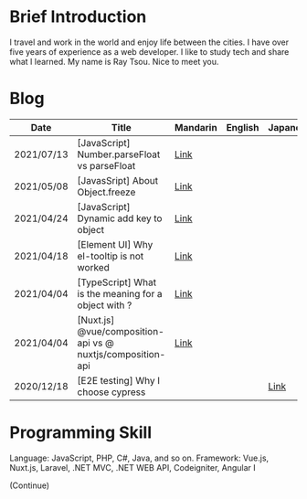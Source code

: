 # Brief Introduction

I travel and work in the world and enjoy life between the cities. I have over five years of experience as a web developer. I like to study tech and share what I learned. My name is Ray Tsou. Nice to meet you.

# Blog

| Date | Title | Mandarin | English | Japanese |
| ------------- | ------------- | ------------- | ------------- | ------------- |
| 2021/07/13  | [JavaScript] Number.parseFloat vs parseFloat | [Link](https://flytoleisure.medium.com/number-parsefloat-vs-parsefloat-8e97bf271ba0) | | | 
| 2021/05/08  | [JavasSript] About Object.freeze | [Link](https://flytoleisure.medium.com/javassript-%E9%97%9C%E6%96%BCobject-freeze%E7%9A%84%E6%B7%BA%E5%87%8D%E7%B5%90%E5%8F%8A%E6%87%89%E5%B0%8D%E6%96%B9%E6%B3%95-2b0592869222) | | | 
| 2021/04/24  | [JavaScript] Dynamic add key to object  | [Link](https://flytoleisure.medium.com/javascript-%E5%8B%95%E6%85%8B%E8%B3%A6%E5%80%BC%E7%B5%A6%E7%89%A9%E4%BB%B6%E8%A3%A1%E7%9A%84%E5%8F%83%E6%95%B8-b6c00391fa72) | | | 
| 2021/04/18  | [Element UI] Why el-tooltip is not worked   | [Link](https://flytoleisure.medium.com/element-ui-el-tooltip%E7%82%BA%E4%BB%80%E9%BA%BC%E9%A1%AF%E7%A4%BA%E4%B8%8D%E5%87%BA%E4%BE%86-46498465913c) | | | 
| 2021/04/04  | [TypeScript] What is the meaning for a object with ?  | [Link](https://flytoleisure.medium.com/typescript-%E5%BC%95%E7%94%A8%E7%89%A9%E4%BB%B6%E5%8F%83%E6%95%B8%E6%99%82-%E7%82%BA%E4%BB%80%E9%BA%BC%E5%BE%8C%E9%9D%A2%E8%A6%81%E6%8E%A5%E5%95%8F%E8%99%9F-aa991ca6ee75) | | | 
| 2021/04/04  | [Nuxt.js] @vue/composition-api vs @ nuxtjs/composition-api | [Link](https://flytoleisure.medium.com/nuxt-js-vue-composition-api-vs-nuxtjs-composition-api-%E5%B7%AE%E5%88%A5-3450886f836b) | | | 
| 2020/12/18  | [E2E testing] Why I choose cypress  | | | [Link](https://qiita.com/T-M-H/items/42518e6d956cfa401c8a) | 

# Programming Skill

Language: JavaScript, PHP, C#, Java, and so on.
Framework: Vue.js, Nuxt.js, Laravel, .NET MVC, .NET WEB API, Codeigniter, Angular I

(Continue)
